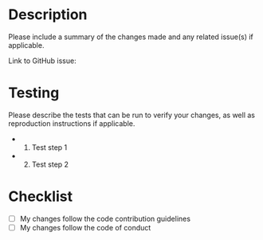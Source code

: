 # Description

Please include a summary of the changes made and any related issue(s) if applicable.

Link to GitHub issue:

# Testing

Please describe the tests that can be run to verify your changes, as well as reproduction
instructions if applicable.

- 1. Test step 1
- 2. Test step 2

# Checklist

- [ ] My changes follow the code contribution guidelines
- [ ] My changes follow the code of conduct
